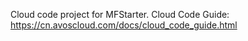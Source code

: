Cloud code project for MFStarter. Cloud Code Guide: https://cn.avoscloud.com/docs/cloud_code_guide.html
